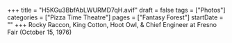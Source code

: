 +++
title = "H5KGu3BbfAbLWURMD7qH.avif"
draft = false
tags = ["Photos"]
categories = ["Pizza Time Theatre"]
pages = ["Fantasy Forest"]
startDate = ""
+++
Rocky Raccon, King Cotton, Hoot Owl, & Chief Engineer at Fresno Fair (October 15, 1976)
